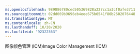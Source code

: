 ```yaml
---
ms.openlocfilehash: 989886780ced505369828a227cc1a3cf0afe3711
ms.sourcegitcommit: 02dd069b9696eb4eee675b6541f86b2602076448
ms.translationtype: MT
ms.contentlocale: zh-CN
ms.lasthandoff: 10/20/2020
ms.locfileid: "92322363"
---
```

<span data-ttu-id="523f9-101">图像颜色管理 (ICM)</span><span class="sxs-lookup"><span data-stu-id="523f9-101">Image Color Management (ICM)</span></span>